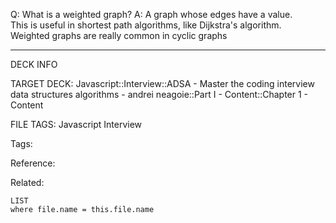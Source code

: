 Q: What is a weighted graph?
A: A graph whose edges have a value.  
This is useful in shortest path algorithms, like Dijkstra's algorithm.  
Weighted graphs are really common in cyclic graphs
<!--ID: 1690026322308-->

---

DECK INFO

TARGET DECK: Javascript::Interview::ADSA - Master the coding interview data structures algorithms - andrei neagoie::Part I - Content::Chapter 1 - Content

FILE TAGS: Javascript Interview

Tags:

Reference:

Related:

```dataview
LIST
where file.name = this.file.name
```
